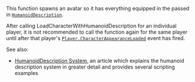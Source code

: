 This function spawns an avatar so it has everything equipped in the passed
in [`HumanoidDescription`](https://create.roblox.com/docs/reference/engine/classes/HumanoidDescription).

After calling LoadCharacterWithHumanoidDescription for an individual
player, it is not recommended to call the function again for the same
player until after that player's [`Player.CharacterAppearanceLoaded`](https://create.roblox.com/docs/reference/engine/classes/Player#CharacterAppearanceLoaded)
event has fired.

See also:

- [HumanoidDescription System](https://create.roblox.com/docs/characters/appearance#humanoiddescription),
an article which explains the humanoid description system in greater
detail and provides several scripting examples